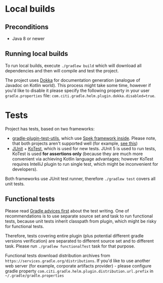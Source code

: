 # Local builds

## Preconditions

* Java 8 or newer

## Running local builds

To run local builds, execute `./gradlew build` which will download all dependencies and then will compile and test the
project.

The project uses [Dokka](https://github.com/Kotlin/dokka) for documentation generation (analogue of Javadoc on Kotlin
world). This process might take some time, however if you'd like to disable it please specify the following property in
your user `gradle.properties` file: `com.citi.gradle.helm.plugin.dokka.disabled=true`.

# Tests

Project has tests, based on two frameworks:

* [gradle-plugin-test-utils](https://github.com/unbroken-dome/gradle-plugin-utils), which
  use [Spek framework inside](https://github.com/spekframework/spek). Please note, that both projects aren't supported
  well (for example, [see this](https://github.com/spekframework/spek/issues/959#issuecomment-997344639))
* [JUnit](https://www.baeldung.com/kotlin/junit-5-kotlin) + [KoTest](https://github.com/kotest/kotest), which is used
  for new tests. JUnit 5 is used to run tests, KoTest is used **for assertions only** (because they are much more
  convenient via achieving Kotlin language advantages; however KoTest requires IntelliJ plugin to run single test, which
  might be inconvenient for developers).

Both frameworks use JUnit test runner, therefore `./gradlew test` covers all unit tests.

## Functional tests

Please read [Gradle advices first](https://docs.gradle.org/current/userguide/testing_gradle_plugins.html) about the test
writing. One of recommendations is to use separate source set and task to run functional tests, because unit tests
inherit classpath from plugin, which might be risky for functional tests.

Therefore, tests covering entire plugin (plus potential different gradle versions verification) are separated to
different source set and to different task. Please run `./gradlew functionalTest` task for that purpose.

Functional tests download distribution archives from `https://services.gradle.org/distributions`. If you'd like to use another web server (for example, corporate artifacts provider) - please configure gradle property `com.citi.gradle.helm.plugin.distribution.url.prefix` in `~/.gradle/gradle.properties`